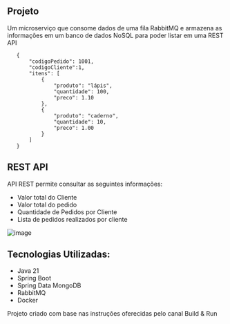 ## Projeto
Um microserviço que consome dados de uma fila RabbitMQ e armazena as informações em um banco de dados NoSQL para poder listar em uma REST API 

```
   {
       "codigoPedido": 1001,
       "codigoCliente":1,
       "itens": [
           {
               "produto": "lápis",
               "quantidade": 100,
               "preco": 1.10
           },
           {
               "produto": "caderno",
               "quantidade": 10,
               "preco": 1.00
           }
       ]
   }
```
## REST API

API REST permite consultar as seguintes informações:
* Valor total do Cliente
* Valor total do pedido
* Quantidade de Pedidos por Cliente
* Lista de pedidos realizados por cliente

![image](https://github.com/CoelhoVin/Orders-Microservice-RabbitMQ/assets/129123809/82ae81b6-da93-45fc-b69d-ee838d0e0f7e, "Response API")




## Tecnologias Utilizadas:
  * Java 21
  * Spring Boot
  * Spring Data MongoDB
  * RabbitMQ
  * Docker


Projeto criado com base nas instruções oferecidas pelo canal Build & Run

